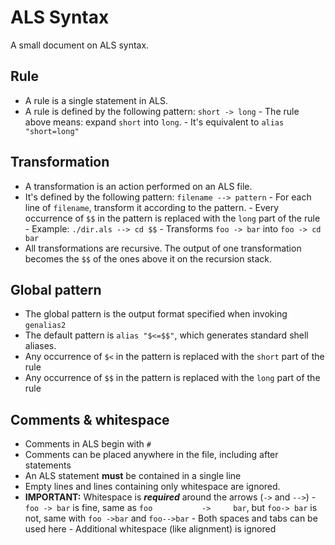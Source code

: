 # ALS Syntax
A small document on ALS syntax.

## Rule
- A rule is a single statement in ALS.
- A rule is defined by the following pattern: `short -> long`
        - The rule above means: expand `short` into `long`.
        - It's equivalent to `alias "short=long"`
## Transformation
- A transformation is an action performed on an ALS file.
- It's defined by the following pattern: `filename --> pattern`
        - For each line of `filename`, transform it according to the pattern.
        - Every occurrence of `$$` in the pattern is replaced with the `long` part of the rule
        - Example: `./dir.als --> cd $$`
                - Transforms `foo -> bar` into `foo -> cd bar`
- All transformations are recursive. The output of one transformation becomes the `$$` of the ones above it on the recursion stack.
## Global pattern
- The global pattern is the output format specified when invoking `genalias2`
- The default pattern is `alias "$<=$$"`, which generates standard shell aliases.
- Any occurrence of `$<` in the pattern is replaced with the `short` part of the rule
- Any occurrence of `$$` in the pattern is replaced with the `long` part of the rule
## Comments & whitespace
- Comments in ALS begin with `#`
- Comments can be placed anywhere in the file, including after statements
- An ALS statement **must** be contained in a single line
- Empty lines and lines containing only whitespace are ignored.
- **IMPORTANT:** Whitespace is ***required*** around the arrows (`->` and `-->`)
        - `foo -> bar` is fine, same as `foo           ->     bar`, but `foo-> bar` is not, same with `foo ->bar` and `foo-->bar`
        - Both spaces and tabs can be used here
        - Additional whitespace (like alignment) is ignored
